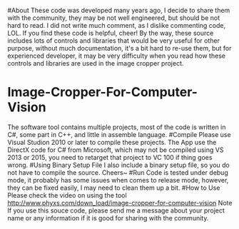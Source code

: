 #About
These code was developed many years ago, I decide to share them with the community, they may be not well engineered, but should be not hard to read. I did not write much comment, as I dislike commenting code, LOL. If you find these code is helpful, cheer! 
By the way, these source includes lots of controls and libraries that would be very useful for other purpose, without much documentation, it's a bit hard to re-use them, but for experienced developer, it may be very difficulty when you read how these controls and libraries are used in the image cropper project. 
# Image-Cropper-For-Computer-Vision
The software tool contains multiple projects, most of the code is written in C#, some part in C++, and little in assemble language. 
#Compile
Please use Visual Studion 2010 or later to compile these projects. The App use the DirectX code for C# from Microsoft, which may not be compiled using VS 2013 or 2015, you need to retarget that project to VC 100 if thing goes wrong. 
#Using Binary Setup File
I also include a binary setup file, so you do not have to compile the source. Cheers~
#Run
Code is tested under debug mode, it probably has some issues when comes to release mode, however, they can be fixed easily, I may need to clean them up a bit.
#How to Use
Please check the video on using the tool
http://www.phyxs.com/down_load/image-cropper-for-computer-vision
Note
If you use this souce code, please send me a message about your project name or any information if it is good for sharing with the community. 
